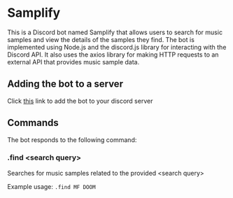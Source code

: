 # Samplify

This is a Discord bot named Samplify that allows users to search for music samples and view the details of the samples they find. The bot is implemented using Node.js and the discord.js library for interacting with the Discord API. It also uses the axios library for making HTTP requests to an external API that provides music sample data.

## Adding the bot to a server

Click [this](https://discord.com/api/oauth2/authorize?client_id=1129971995799465995&permissions=18496&scope=bot) link to add the bot to your discord server

## Commands
The bot responds to the following command:

### .find \<search query\>
Searches for music samples related to the provided \<search query\>

Example usage:
```.find MF DOOM```
